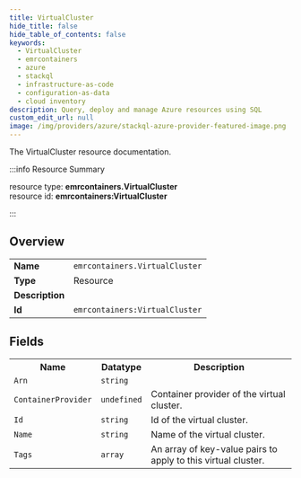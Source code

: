 ```yaml
---
title: VirtualCluster
hide_title: false
hide_table_of_contents: false
keywords:
  - VirtualCluster
  - emrcontainers
  - azure
  - stackql
  - infrastructure-as-code
  - configuration-as-data
  - cloud inventory
description: Query, deploy and manage Azure resources using SQL
custom_edit_url: null
image: /img/providers/azure/stackql-azure-provider-featured-image.png
---
```

The VirtualCluster resource documentation.

:::info Resource Summary

<div class="row">
<div class="providerDocColumn">
<span>resource type:&nbsp;<b>emrcontainers.VirtualCluster</b></span><br />
<span>resource id:&nbsp;<b>emrcontainers:VirtualCluster</b></span><br />
</div>
</div>

:::

## Overview
<table><tbody>
<tr><td><b>Name</b></td><td><code>emrcontainers.VirtualCluster</code></td></tr>
<tr><td><b>Type</b></td><td>Resource</td></tr>
<tr><td><b>Description</b></td><td></td></tr>
<tr><td><b>Id</b></td><td><code>emrcontainers:VirtualCluster</code></td></tr>
</tbody></table>

## Fields
<table><tbody>
<tr><th>Name</th><th>Datatype</th><th>Description</th></tr>
<tr><td><code>Arn</code></td><td><code>string</code></td><td></td></tr><tr><td><code>ContainerProvider</code></td><td><code>undefined</code></td><td>Container provider of the virtual cluster.</td></tr><tr><td><code>Id</code></td><td><code>string</code></td><td>Id of the virtual cluster.</td></tr><tr><td><code>Name</code></td><td><code>string</code></td><td>Name of the virtual cluster.</td></tr><tr><td><code>Tags</code></td><td><code>array</code></td><td>An array of key-value pairs to apply to this virtual cluster.</td></tr>
</tbody></table>